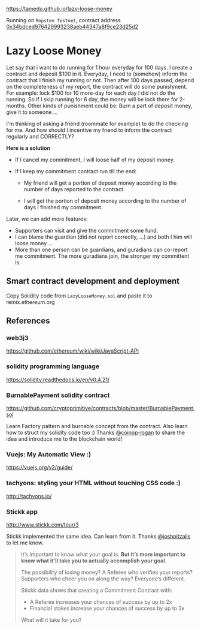https://tamedu.github.io/lazy-loose-money

Running on `Ropsten Testnet`, contract address [0x34bdced976429993238aeb44347a8f9ce23d25d2](https://ropsten.etherscan.io/address/0x34bdced976429993238aeb44347a8f9ce23d25d2)

# Lazy Loose Money

Let say that i want to do running for 1 hour everyday for 100 days. I create a contract and deposit $100 in it. Everyday, I need to (somehow) inform the contract that I finish my running or not. Then after 100 days passed, depend on the completeness of my report, the contract will do some punishment. For example: lock $100 for 10 more-day for each day I did not do the running. So if I skip running for 6 day, the money will be lock there for 2-months. Other kinds of punishment could be: Burn a part of deposit money, give it to someone ...

I'm thinking of asking a friend (roommate for example) to do the checking for me. And how should I incentive my friend to inform the contract regularly and CORRECTLY?

**Here is a solution**

* If I cancel my commitment, I will loose half of my deposit money.

* If I keep my commitment contract run till the end:

    - My friend will get a portion of deposit money according to the number of days reported to the contract.

    - I will get the portion of deposit money according to the number of days I finished my commitment.

Later, we can add more features:
* Supporters can visit and give the commitment some fund.
* I can blame the guardian (did not report correctly, ...) and both I him will loose money ...
* More than one person can be guardians, and guradians can co-report me commitment. The more guradians join, the stronger my committent is.

## Smart contract development and deployment
Copy Solidity code from `LazyLooseMoney.sol` and paste it to remix.ethereum.org

## References
### web3j3
https://github.com/ethereum/wiki/wiki/JavaScript-API

### solidity programming language
https://solidity.readthedocs.io/en/v0.4.21/

### BurnablePayment solidity contract
https://github.com/cryptoprimitive/contracts/blob/master/BurnablePayment.sol

Learn Factory pattern and burnable concept from the contract. Also learn how to struct my solidity code too :) Thanks [@coinop-logan](https://github.com/coinop-logan) to share the idea and introduce me to the blockchain world!

### Vuejs: My Automatic View :)
https://vuejs.org/v2/guide/

### tachyons: styling your HTML without touching CSS code :)
http://tachyons.io/

### Stickk app
http://www.stickk.com/tour/3

Stickk implemented the same idea. Can learn from it. Thanks [@joshpitzalis](https://github.com/joshpitzalis) to let me know.

> It’s important to know what your goal is. **But it’s more important to know what it’ll take you to actually accomplish your goal.**
>
> The possibility of losing money? A Referee who verifies your reports? Supporters who cheer you on along the way? Everyone’s different.
>
> Stickk data shows that creating a Commitment Contract with:
> * A Referee increases your chances of success by up to 2x
> * Financial stakes increase your chances of success by up to 3x
>
> What will it take for you?
